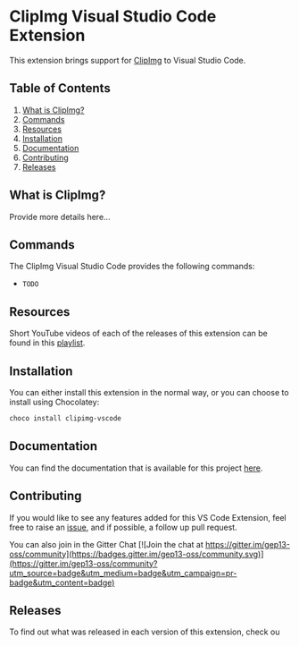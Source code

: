 # ClipImg Visual Studio Code Extension

This extension brings support for [ClipImg](https://github.com/gep13/clipimg-vscode) to Visual Studio Code.

## Table of Contents

1. [What is ClipImg?](#what-is-clipimg)
1. [Commands](#commands)
1. [Resources](#resources)
1. [Installation](#installation)
1. [Documentation](#documentation)
1. [Contributing](#contributing)
1. [Releases](#releases)

## What is ClipImg?

Provide more details here...

## Commands

The ClipImg Visual Studio Code provides the following commands:

* `TODO`

## Resources

Short YouTube videos of each of the releases of this extension can be found in this [playlist]().

## Installation

You can either install this extension in the normal way, or you can choose to install using Chocolatey:

```powershell
choco install clipimg-vscode
```

## Documentation

You can find the documentation that is available for this project [here](https://gep13.github.io/clipimg-vscode/).

## Contributing

If you would like to see any features added for this VS Code Extension, feel free to raise an [issue](https://github.com/gep13/clipimg-vscode/issues), and if possible, a follow up pull request.

You can also join in the Gitter Chat [![Join the chat at https://gitter.im/gep13-oss/community](https://badges.gitter.im/gep13-oss/community.svg)](https://gitter.im/gep13-oss/community?utm_source=badge&utm_medium=badge&utm_campaign=pr-badge&utm_content=badge)

## Releases

To find out what was released in each version of this extension, check ou